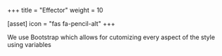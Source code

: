+++
title = "Effector"
weight = 10

[asset]
  icon = "fas fa-pencil-alt"
+++

We use Bootstrap which allows for cutomizing every aspect of the style using variables
